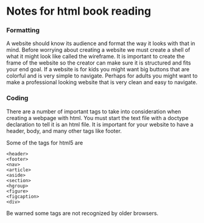 # Notes for html book reading 

### Formatting

A website should know its audience and format the way it looks with that in mind. Before worrying about creating a website we must create a shell of what it might look like called the wireframe. 
It is important to create the frame of the website so the creator can make sure it is structured and fits your end goal. 
If a website is for kids you might want big buttons that are colorful and is very simple to navigate. Perhaps for adults you might want to make a professional looking website that is very clean and easy to navigate. 

### Coding

There are a number of important tags to take into consideration when creating a webpage with html. You must start the text file with a doctype declaration to tell it is an html file. It is important for your website to have a header, body, and many other tags like footer.

Some of the tags for html5 are

```
<header>
<footer>
<nav>
<article>
<aside>
<section>
<hgroup>
<figure>
<figcaption>
<div>
```
Be warned some tags are not recognized by older browsers.
